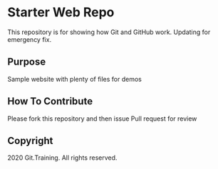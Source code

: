 # Starter Web Repo

This repository is for showing how Git and GitHub work.
Updating for emergency fix.

## Purpose

Sample website with plenty of files for demos

## How To Contribute

Please fork this repository and then issue Pull request for review

## Copyright

2020 Git.Training. All rights reserved.